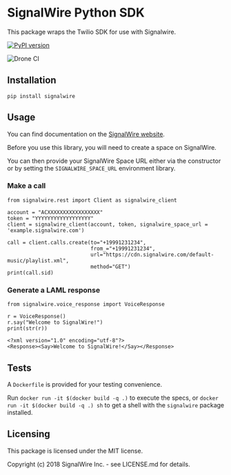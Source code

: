# SignalWire Python SDK

This package wraps the Twilio SDK for use with Signalwire.

[![PyPI version](https://badge.fury.io/py/signalwire.svg)](https://badge.fury.io/py/signalwire)

![Drone CI](https://ci.signalwire.com/api/badges/signalwire/signalwire-python/status.svg)

## Installation

`pip install signalwire`

## Usage

You can find documentation on the [SignalWire website](https://docs.signalwire.com/topics/laml-api/?python#laml-rest-api).

Before you use this library, you will need to create a space on SignalWire.

You can then provide your SignalWire Space URL either via the constructor or by setting the `SIGNALWIRE_SPACE_URL` environment library.

### Make a call

```
from signalwire.rest import Client as signalwire_client

account = "ACXXXXXXXXXXXXXXXXX"
token = "YYYYYYYYYYYYYYYYYY"
client = signalwire_client(account, token, signalwire_space_url = 'example.signalwire.com')

call = client.calls.create(to="+19991231234",
                           from_="+19991231234",
                           url="https://cdn.signalwire.com/default-music/playlist.xml",
                           method="GET")
print(call.sid)
```

### Generate a LAML response

```
from signalwire.voice_response import VoiceResponse

r = VoiceResponse()
r.say("Welcome to SignalWire!")
print(str(r))
```

```
<?xml version="1.0" encoding="utf-8"?>
<Response><Say>Welcome to SignalWire!</Say></Response>
```

## Tests

A `Dockerfile` is provided for your testing convenience.

Run `docker run -it $(docker build -q .)` to execute the specs, or `docker run -it $(docker build -q .) sh` to get a shell with the `signalwire` package installed.

## Licensing

This package is licensed under the MIT license.

Copyright (c) 2018 SignalWire Inc. - see LICENSE.md for details.
